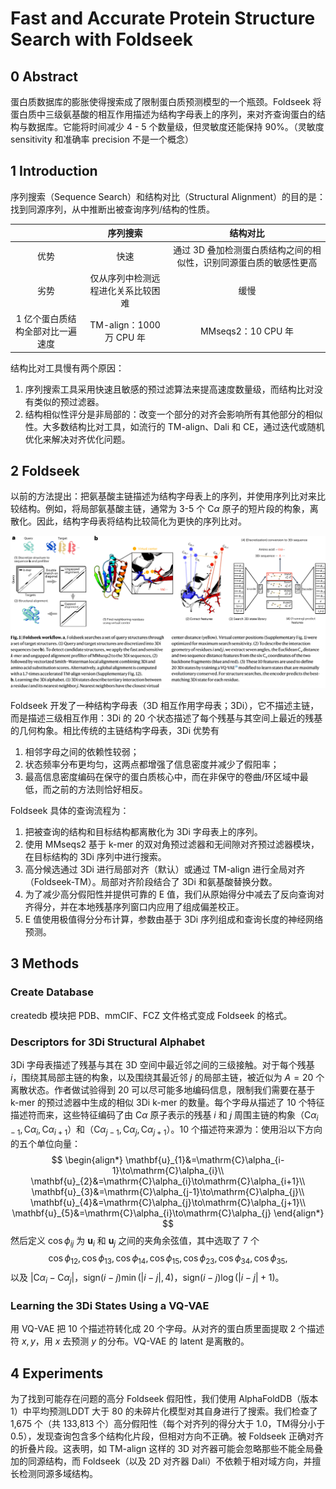# Fast and Accurate Protein Structure Search with Foldseek

## 0 Abstract

蛋白质数据库的膨胀使得搜索成了限制蛋白质预测模型的一个瓶颈。Foldseek 将蛋白质中三级氨基酸的相互作用描述为结构字母表上的序列，来对齐查询蛋白的结构与数据库。它能将时间减少 4 - 5 个数量级，但灵敏度还能保持 90%。（灵敏度 sensitivity 和准确率 precision 不是一个概念）

## 1 Introduction

序列搜索（Sequence Search）和结构对比（Structural Alignment）的目的是：找到同源序列，从中推断出被查询序列/结构的性质。

|                   |         序列搜索          |                结构对比                 |
| :---------------: | :-------------------: | :---------------------------------: |
|        优势         |          快速           | 通过 3D 叠加检测蛋白质结构之间的相似性，识别同源蛋白质的敏感性更高 |
|        劣势         |   仅从序列中检测远程进化关系比较困难   |                 缓慢                  |
| 1 亿个蛋白质结构全部对比一遍速度 | TM-align：1000 万 CPU 年 |          MMseqs2：10 CPU 年           |

结构比对工具慢有两个原因：
1. 序列搜索工具采用快速且敏感的预过滤算法来提高速度数量级，而结构比对没有类似的预过滤器。
2. 结构相似性评分是非局部的：改变一个部分的对齐会影响所有其他部分的相似性。大多数结构比对工具，如流行的 TM-align、Dali 和 CE，通过迭代或随机优化来解决对齐优化问题。

## 2 Foldseek

以前的方法提出：把氨基酸主链描述为结构字母表上的序列，并使用序列比对来比较结构。例如，将局部氨基酸主链，通常为 3-5 个 $\mathrm{C}\alpha$ 原子的短片段的构象，离散化。因此，结构字母表将结构比较简化为更快的序列比对。

![foldseek](images/foldseek.png)

Foldseek 开发了一种结构字母表（3D 相互作用字母表；3Di），它不描述主链，而是描述三级相互作用：3Di 的 20 个状态描述了每个残基与其空间上最近的残基的几何构象。相比传统的主链结构字母表，3Di 优势有
1. 相邻字母之间的依赖性较弱；
2. 状态频率分布更均匀，这两点都增强了信息密度并减少了假阳率；
3. 最高信息密度编码在保守的蛋白质核心中，而在非保守的卷曲/环区域中最低，而之前的方法则恰好相反。

Foldseek 具体的查询流程为：
1. 把被查询的结构和目标结构都离散化为 3Di 字母表上的序列。
2. 使用 MMseqs2 基于 k-mer 的双对角预过滤器和无间隙对齐预过滤器模块，在目标结构的 3Di 序列中进行搜索。
3. 高分候选通过 3Di 进行局部对齐（默认）或通过 TM-align 进行全局对齐（Foldseek-TM）。局部对齐阶段结合了 3Di 和氨基酸替换分数。
4. 为了减少高分假阳性并提供可靠的 E 值，我们从原始得分中减去了反向查询对齐得分，并在本地残基序列窗口内应用了组成偏差校正。
5. E 值使用极值得分分布计算，参数由基于 3Di 序列组成和查询长度的神经网络预测。

## 3 Methods

### Create Database

createdb 模块把 PDB、mmCIF、FCZ 文件格式变成 Foldseek 的格式。

### Descriptors for 3Di Structural Alphabet

3Di 字母表描述了残基与其在 3D 空间中最近邻之间的三级接触。对于每个残基 $i$，围绕其局部主链的构象，以及围绕其最近邻 $j$ 的局部主链，被近似为 $A=20$ 个离散状态。作者做试验得到 20 可以尽可能多地编码信息，限制我们需要在基于 k-mer 的预过滤器中生成的相似 3Di k-mer 的数量。每个字母从描述了 10 个特征描述符而来，这些特征编码了由 $\mathrm{C}\alpha$ 原子表示的残基 $i$ 和 $j$ 周围主链的构象（$\mathrm{C}\alpha_{i-1},\mathrm{C}\alpha_{i},\mathrm{C}\alpha_{i+1}$）和（$\mathrm{C}\alpha_{j-1},\mathrm{C}\alpha_{j},\mathrm{C}\alpha_{j+1}$）。10 个描述符来源为：使用沿以下方向的五个单位向量：
$$
\begin{align*}
\mathbf{u}_{1}&=\mathrm{C}\alpha_{i-1}\to\mathrm{C}\alpha_{i}\\
\mathbf{u}_{2}&=\mathrm{C}\alpha_{i}\to\mathrm{C}\alpha_{i+1}\\
\mathbf{u}_{3}&=\mathrm{C}\alpha_{j-1}\to\mathrm{C}\alpha_{j}\\
\mathbf{u}_{4}&=\mathrm{C}\alpha_{j}\to\mathrm{C}\alpha_{j+1}\\
\mathbf{u}_{5}&=\mathrm{C}\alpha_{i}\to\mathrm{C}\alpha_{j}
\end{align*}
$$
然后定义 $\cos\phi_{ij}$ 为 $\mathbf{u}_{i}$ 和 $\mathbf{u}_{j}$ 之间的夹角余弦值，其中选取了 7 个
$$
\cos\phi_{12},\cos\phi_{13},\cos\phi_{14},\cos\phi_{15},\cos\phi_{23},\cos\phi_{34},\cos\phi_{35},
$$
以及 $|\mathrm{C}\alpha_{i}-\mathrm{C}\alpha_{j}|$，$\mathrm{sign}(i-j)\min(|i-j|,4)$，$\mathrm{sign}(i-j)\log(|i-j|+1)$。

### Learning the 3Di States Using a VQ-VAE

用 VQ-VAE 把 10 个描述符转化成 20 个字母。从对齐的蛋白质里面提取 2 个描述符 $x,y$，用 $x$ 去预测 $y$ 的分布。VQ-VAE 的 latent 是离散的。

## 4 Experiments

为了找到可能存在问题的高分 Foldseek 假阳性，我们使用 AlphaFoldDB（版本1）中平均预测LDDT 大于 80 的未碎片化模型对其自身进行了搜索。我们检查了 1,675 个（共 133,813 个）高分假阳性（每个对齐列的得分大于 1.0，TM得分小于 0.5），发现查询包含多个结构化片段，但相对方向不正确。被 Foldseek 正确对齐的折叠片段。这表明，如 TM-align 这样的 3D 对齐器可能会忽略那些不能全局叠加的同源结构，而 Foldseek（以及 2D 对齐器 Dali）不依赖于相对域方向，并擅长检测同源多域结构。
